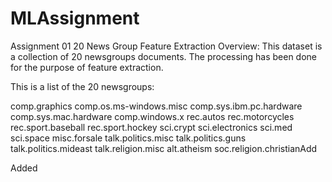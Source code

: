 # MLAssignment
Assignment 01
20 News Group Feature Extraction
Overview:
This dataset is a collection of 20 newsgroups documents. The processing has been done for the purpose of feature extraction.

This is a list of the 20 newsgroups:

comp.graphics
comp.os.ms-windows.misc
comp.sys.ibm.pc.hardware
comp.sys.mac.hardware
comp.windows.x rec.autos
rec.motorcycles
rec.sport.baseball
rec.sport.hockey sci.crypt
sci.electronics
sci.med
sci.space
misc.forsale talk.politics.misc
talk.politics.guns
talk.politics.mideast talk.religion.misc
alt.atheism
soc.religion.christianAdd

Added
